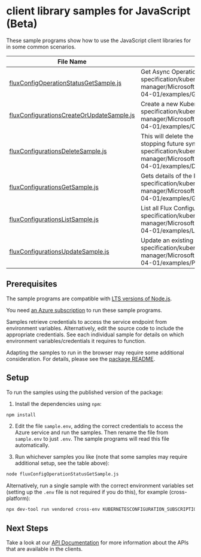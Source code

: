 # client library samples for JavaScript (Beta)

These sample programs show how to use the JavaScript client libraries for in some common scenarios.

| **File Name**                                                                       | **Description**                                                                                                                                                                                                                                                                                               |
| ----------------------------------------------------------------------------------- | ------------------------------------------------------------------------------------------------------------------------------------------------------------------------------------------------------------------------------------------------------------------------------------------------------------- |
| [fluxConfigOperationStatusGetSample.js][fluxconfigoperationstatusgetsample]         | Get Async Operation status x-ms-original-file: specification/kubernetesconfiguration/resource-manager/Microsoft.KubernetesConfiguration/fluxConfigurations/stable/2025-04-01/examples/GetFluxConfigurationAsyncOperationStatus.json                                                                           |
| [fluxConfigurationsCreateOrUpdateSample.js][fluxconfigurationscreateorupdatesample] | Create a new Kubernetes Flux Configuration. x-ms-original-file: specification/kubernetesconfiguration/resource-manager/Microsoft.KubernetesConfiguration/fluxConfigurations/stable/2025-04-01/examples/CreateFluxConfiguration.json                                                                           |
| [fluxConfigurationsDeleteSample.js][fluxconfigurationsdeletesample]                 | This will delete the YAML file used to set up the Flux Configuration, thus stopping future sync from the source repo. x-ms-original-file: specification/kubernetesconfiguration/resource-manager/Microsoft.KubernetesConfiguration/fluxConfigurations/stable/2025-04-01/examples/DeleteFluxConfiguration.json |
| [fluxConfigurationsGetSample.js][fluxconfigurationsgetsample]                       | Gets details of the Flux Configuration. x-ms-original-file: specification/kubernetesconfiguration/resource-manager/Microsoft.KubernetesConfiguration/fluxConfigurations/stable/2025-04-01/examples/GetFluxConfiguration.json                                                                                  |
| [fluxConfigurationsListSample.js][fluxconfigurationslistsample]                     | List all Flux Configurations. x-ms-original-file: specification/kubernetesconfiguration/resource-manager/Microsoft.KubernetesConfiguration/fluxConfigurations/stable/2025-04-01/examples/ListFluxConfigurations.json                                                                                          |
| [fluxConfigurationsUpdateSample.js][fluxconfigurationsupdatesample]                 | Update an existing Kubernetes Flux Configuration. x-ms-original-file: specification/kubernetesconfiguration/resource-manager/Microsoft.KubernetesConfiguration/fluxConfigurations/stable/2025-04-01/examples/PatchFluxConfiguration.json                                                                      |

## Prerequisites

The sample programs are compatible with [LTS versions of Node.js](https://github.com/nodejs/release#release-schedule).

You need [an Azure subscription][freesub] to run these sample programs.

Samples retrieve credentials to access the service endpoint from environment variables. Alternatively, edit the source code to include the appropriate credentials. See each individual sample for details on which environment variables/credentials it requires to function.

Adapting the samples to run in the browser may require some additional consideration. For details, please see the [package README][package].

## Setup

To run the samples using the published version of the package:

1. Install the dependencies using `npm`:

```bash
npm install
```

2. Edit the file `sample.env`, adding the correct credentials to access the Azure service and run the samples. Then rename the file from `sample.env` to just `.env`. The sample programs will read this file automatically.

3. Run whichever samples you like (note that some samples may require additional setup, see the table above):

```bash
node fluxConfigOperationStatusGetSample.js
```

Alternatively, run a single sample with the correct environment variables set (setting up the `.env` file is not required if you do this), for example (cross-platform):

```bash
npx dev-tool run vendored cross-env KUBERNETESCONFIGURATION_SUBSCRIPTION_ID="<kubernetesconfiguration subscription id>" KUBERNETESCONFIGURATION_RESOURCE_GROUP="<kubernetesconfiguration resource group>" node fluxConfigOperationStatusGetSample.js
```

## Next Steps

Take a look at our [API Documentation][apiref] for more information about the APIs that are available in the clients.

[fluxconfigoperationstatusgetsample]: https://github.com/Azure/azure-sdk-for-js/blob/main/sdk/kubernetesconfiguration/arm-kubernetesconfiguration-fluxconfigurations/samples/v1-beta/javascript/fluxConfigOperationStatusGetSample.js
[fluxconfigurationscreateorupdatesample]: https://github.com/Azure/azure-sdk-for-js/blob/main/sdk/kubernetesconfiguration/arm-kubernetesconfiguration-fluxconfigurations/samples/v1-beta/javascript/fluxConfigurationsCreateOrUpdateSample.js
[fluxconfigurationsdeletesample]: https://github.com/Azure/azure-sdk-for-js/blob/main/sdk/kubernetesconfiguration/arm-kubernetesconfiguration-fluxconfigurations/samples/v1-beta/javascript/fluxConfigurationsDeleteSample.js
[fluxconfigurationsgetsample]: https://github.com/Azure/azure-sdk-for-js/blob/main/sdk/kubernetesconfiguration/arm-kubernetesconfiguration-fluxconfigurations/samples/v1-beta/javascript/fluxConfigurationsGetSample.js
[fluxconfigurationslistsample]: https://github.com/Azure/azure-sdk-for-js/blob/main/sdk/kubernetesconfiguration/arm-kubernetesconfiguration-fluxconfigurations/samples/v1-beta/javascript/fluxConfigurationsListSample.js
[fluxconfigurationsupdatesample]: https://github.com/Azure/azure-sdk-for-js/blob/main/sdk/kubernetesconfiguration/arm-kubernetesconfiguration-fluxconfigurations/samples/v1-beta/javascript/fluxConfigurationsUpdateSample.js
[apiref]: https://learn.microsoft.com/javascript/api/@azure/arm-kubernetesconfiguration-fluxconfigurations?view=azure-node-preview
[freesub]: https://azure.microsoft.com/free/
[package]: https://github.com/Azure/azure-sdk-for-js/tree/main/sdk/kubernetesconfiguration/arm-kubernetesconfiguration-fluxconfigurations/README.md
